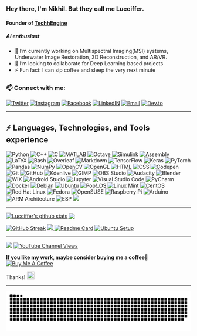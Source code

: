### Hey there, I'm Nikhil. But they call me Lucciffer.

#### Founder of [TechhEngine](http://www.instagram.com/techhengine)

##### AI enthusiast

-  🌱 I’m currently working on Multispectral Imaging(MSI) systems, Underwater Image Restoration, 3D Reconstruction, and AR/VR.
-  👯 I’m looking to collaborate for Deep Learning based projects 
-  ⚡ Fun fact: I can sip coffee and sleep the very next minute
### 📫 Connect with me:   
   [![Twitter](https://img.shields.io/badge/-Twitter-FFFFFF?logo=twitter)](https://www.twitter.com/lucciffer__) [![Instagram](https://img.shields.io/badge/-Instagram-FFFFFF?logo=instagram)](http://www.instagram.com/lucciffer._) [![Facebook](https://img.shields.io/badge/-Facebook-FFFFFF?logo=facebook)](https://www.facebook.com/nikhil.akalwadi.9) [![LinkedIN](https://img.shields.io/badge/-LinkedIn-0A66C2?logo=linkedin)](https://www.linkedin.com/in/nikhil-akalwadi-7a007a169) [![Email](https://img.shields.io/badge/-Email-FFFFFF?logo=gmail)](mailto:nikhilna2000@gmail.com) [![Dev.to](https://img.shields.io/badge/-dev.to-0A0A0A?logo=dev%20dot%20to)](https://dev.to/lucciffer)

---
## ⚡ Languages, Technologies, and Tools experience
![Python](https://img.shields.io/badge/-Python-black?style=flat-square&logo=Python)
![C++](https://img.shields.io/badge/C++%20-%2300599C.svg?logo=c%2B%2B&logoColor=white)
![C](https://img.shields.io/badge/--00599C?style=flat-square&logo=c)
![MATLAB](https://img.shields.io/badge/-MATLAB-0076A8?logo=mathworks)
![Octave](https://img.shields.io/badge/-Octave-000000?logo=octave)
![Simulink](https://img.shields.io/badge/-Simulink-orange)
![Assembly](https://img.shields.io/badge/Assembly%20-%23525252.svg?logo=mega&logoColor=white)
![LaTeX](https://img.shields.io/badge/-LaTeX-008080?logo=latex)
![Bash](https://img.shields.io/badge/Bash%20-%23121011.svg?logo=gnu-bash&logoColor=white)
![Overleaf](https://img.shields.io/badge/-Overleaf-47A141?logo=overleaf&logoColor=white)
![Markdown](https://img.shields.io/badge/Markdown-%23000000.svg?logo=markdown&logoColor=white)
![TensorFlow](https://img.shields.io/badge/-TensorFlow-000000?logo=tensorflow)
![Keras](https://img.shields.io/badge/-Keras-D00000?logo=keras)
![PyTorch](https://img.shields.io/badge/-PyTorch-000000?logo=pytorch)
![Pandas](https://img.shields.io/badge/Pandas%20-%23150458.svg?logo=pandas&logoColor=white)
![NumPy](https://img.shields.io/badge/Numpy%20-%23013243.svg?logo=numpy&logoColor=white)
![OpenCV](https://img.shields.io/badge/-OpenCV-5C3EE8?logo=opencv)
![OpenGL](https://img.shields.io/badge/-OpenGL-000000?logo=opengl)
![HTML](https://img.shields.io/badge/-HTML5-000000?logo=html5)
![CSS](https://img.shields.io/badge/-CSS3-blue?logo=css3)
![Codepen](https://img.shields.io/badge/-Codepen-000000?logo=codepen)
![Git](https://img.shields.io/badge/-Git-black?style=flat-square&logo=git)
![GitHub](https://img.shields.io/badge/-GitHub-181717?style=flat-square&logo=github)
![Kdenlive](https://img.shields.io/badge/-Kdenlive-FFFFFF?logo=kdenlive)
![GIMP](https://img.shields.io/badge/-GIMP-5C5543?logo=gimp)
![OBS Studio](https://img.shields.io/badge/-OBS%20Sstudio-302E31?logo=obsstudio)
![Audacity](https://img.shields.io/badge/-Audacity-0000CC?logo=audacity)
![Blender](https://img.shields.io/badge/-Blender-000000?logo=blender)
![WIX](https://img.shields.io/badge/-WIX-0C6EFC?logo=wix)
![Android Studio](https://img.shields.io/badge/Android%20Studio-008678.svg?logo=android-studio&logoColor=white)
![Jupyter](https://img.shields.io/badge/Jupyter%20-%23F37626.svg?logo=Jupyter&logoColor=white)
![Visual Studio Code](https://img.shields.io/badge/-Visual%20Studio%20Code-007ACC?logo=visual%20studio%20code)
![PyCharm](https://img.shields.io/badge/-PyCharm-000000?logo=pycharm)
![Docker](https://img.shields.io/badge/-Docker-000000?logo=docker)
![Debian](https://img.shields.io/badge/-Debian-A81D33?logo=debian)
![Ubuntu](https://img.shields.io/badge/-Ubuntu-FFFFFF?logo=ubuntu)
![Pop!_OS](https://img.shields.io/badge/-Pop!_OS-000000?logo=popos)
![Linux Mint](https://img.shields.io/badge/-Linux%20Mint-000000?logo=linuxmint)
![CentOS](https://img.shields.io/badge/-CentOS-262577?logo=centos)
![Red Hat Linux](https://img.shields.io/badge/-Red%20Hat%20Linux-EE0000?logo=red%20hat)
![Fedora](https://img.shields.io/badge/-Fedora-294172?logo=fedora)
![OpenSUSE](https://img.shields.io/badge/-OpenSUSE-000000?logo=opensuse)
![Raspberry Pi](https://img.shields.io/badge/-Raspberry%20Pi-A22846?logo=raspberry%20pi) 
![Arduino](https://img.shields.io/badge/-Arduino-000000?logo=arduino)
![ARM Architecture](https://img.shields.io/badge/-arm%20architecture-000000?logo=arm)
![ESP](https://img.shields.io/badge/-ESP-000000?logo=esphome)
<img src="https://img.shields.io/badge/-Problem%20Solving-5C5543?style=flat">  

---


<a href="https://github.com/lucciffer/github-readme-stats">
  <img align="center" src="https://github-readme-stats-oreoaustin2000-gmailcom.vercel.app/api?username=lucciffer&show_icons=true&include_all_commits=true&theme=material-palenight" alt="Lucciffer's github stats" />
</a>  

<a href="https://github.com/lucciffer/github-readme-stats">
  <img align="center" src="https://github-readme-stats-oreoaustin2000-gmailcom.vercel.app/api/top-langs/?username=lucciffer&layout=compact&theme=material-palenight" />
</a>

[![GitHub Streak](https://github-readme-streak-stats.herokuapp.com/?user=lucciffer&theme=material-palenight)](https://git.io/streak-stats)
<a href="https://lucciffer.github.io">
  <img src="https://github-readme-stats-oreoaustin2000-gmailcom.vercel.app/api/pin/?username=lucciffer&repo=lucciffer.github.io&theme=material-palenight" />
</a>
[![Readme Card](https://github-readme-stats-oreoaustin2000-gmailcom.vercel.app/api/pin/?username=lucciffer&repo=Novel-View-Generation&theme=material-palenight&show_owner=true)](https://github.com/lucciffer/Novel-View-Generation)
[![Ubuntu Setup](https://github-readme-stats-oreoaustin2000-gmailcom.vercel.app/api/pin/?username=lucciffer&repo=ubuntu-setup&theme=material-palenight&show_owner=true)](https://github.com/lucciffer/ubuntu-setup)

---

![](https://komarev.com/ghpvc/?username=lucciffer&color=brightgreen)  [![YouTube Channel Views](https://img.shields.io/youtube/channel/views/UC3rMcFKbH7ZJusOBGQ5SNvg?style=social)](https://www.youtube.com/channel/UC3rMcFKbH7ZJusOBGQ5SNvg)

**If you like my work, maybe consider buying me a coffee:turtle:**   
<a href="https://www.buymeacoffee.com/luccy" target="_blank"><img src="https://cdn.buymeacoffee.com/buttons/v2/default-red.png" alt="Buy Me A Coffee" width="150" ></a>

Thanks! <img src="https://cdn-0.emojis.wiki/emoji-pics-lf/apple/hugging-face-apple.png" height="20" width="20">

---
![Snake animation](https://github.com/sbrunomello/sbrunomello/blob/output/github-contribution-grid-snake.svg)
<!--Snake game animation taken from github.com/sbrunomello-->

<!--START_SECTION:waka-->
<!--END_SECTION:waka-->
